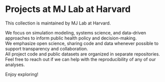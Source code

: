 # Projects at MJ Lab at Harvard

This collection is maintained by MJ Lab at Harvard.  

We focus on simulation modeling, systems science, and data-driven approaches to inform public health policy and decision-making.  
We emphasize open science, sharing code and data whenever possible to support transparency and collaboration.  
All project code and public datasets are organized in separate repositories.  
Feel free to reach out if we can help with the reproducibility of any of our analyses.  

Enjoy exploring!
